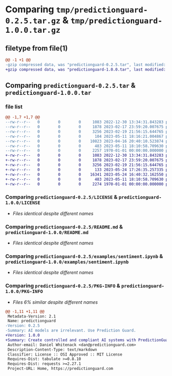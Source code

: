 # Comparing `tmp/predictionguard-0.2.5.tar.gz` & `tmp/predictionguard-1.0.0.tar.gz`

## filetype from file(1)

```diff
@@ -1 +1 @@
-gzip compressed data, was "predictionguard-0.2.5.tar", last modified: Thu May 11 18:19:31 2023, max compression
+gzip compressed data, was "predictionguard-1.0.0.tar", last modified: Wed May 24 17:27:02 2023, max compression
```

## Comparing `predictionguard-0.2.5.tar` & `predictionguard-1.0.0.tar`

### file list

```diff
@@ -1,7 +1,7 @@
--rw-r--r--   0        0        0     1083 2022-12-30 13:34:31.843283 predictionguard-0.2.5/LICENSE
--rw-r--r--   0        0        0     1878 2023-02-17 23:59:20.007675 predictionguard-0.2.5/README.md
--rw-r--r--   0        0        0     3256 2023-02-19 21:56:15.644765 predictionguard-0.2.5/examples/sentiment.ipynb
--rw-r--r--   0        0        0      104 2023-05-11 18:16:21.004867 predictionguard-0.2.5/predictionguard/__init__.py
--rw-r--r--   0        0        0    10823 2023-04-16 20:40:10.523874 predictionguard-0.2.5/predictionguard/client.py
--rw-r--r--   0        0        0      483 2023-05-11 18:10:58.709630 predictionguard-0.2.5/pyproject.toml
--rw-r--r--   0        0        0     2257 1970-01-01 00:00:00.000000 predictionguard-0.2.5/PKG-INFO
+-rw-r--r--   0        0        0     1083 2022-12-30 13:34:31.843283 predictionguard-1.0.0/LICENSE
+-rw-r--r--   0        0        0     1878 2023-02-17 23:59:20.007675 predictionguard-1.0.0/README.md
+-rw-r--r--   0        0        0     3256 2023-02-19 21:56:15.644765 predictionguard-1.0.0/examples/sentiment.ipynb
+-rw-r--r--   0        0        0      133 2023-05-24 17:26:35.257335 predictionguard-1.0.0/predictionguard/__init__.py
+-rw-r--r--   0        0        0    16341 2023-05-24 16:40:32.162550 predictionguard-1.0.0/predictionguard/client.py
+-rw-r--r--   0        0        0      483 2023-05-11 18:10:58.709630 predictionguard-1.0.0/pyproject.toml
+-rw-r--r--   0        0        0     2274 1970-01-01 00:00:00.000000 predictionguard-1.0.0/PKG-INFO
```

### Comparing `predictionguard-0.2.5/LICENSE` & `predictionguard-1.0.0/LICENSE`

 * *Files identical despite different names*

### Comparing `predictionguard-0.2.5/README.md` & `predictionguard-1.0.0/README.md`

 * *Files identical despite different names*

### Comparing `predictionguard-0.2.5/examples/sentiment.ipynb` & `predictionguard-1.0.0/examples/sentiment.ipynb`

 * *Files identical despite different names*

### Comparing `predictionguard-0.2.5/PKG-INFO` & `predictionguard-1.0.0/PKG-INFO`

 * *Files 6% similar despite different names*

```diff
@@ -1,11 +1,11 @@
 Metadata-Version: 2.1
 Name: predictionguard
-Version: 0.2.5
-Summary: AI models are irrelevant. Use Prediction Guard.
+Version: 1.0.0
+Summary: Create controlled and compliant AI systems with PredictionGuard.
 Author-email: Daniel Whitenack <dan@predictionguard.com>
 Description-Content-Type: text/markdown
 Classifier: License :: OSI Approved :: MIT License
 Requires-Dist: tabulate >=0.8.10
 Requires-Dist: requests >=2.27.1
 Project-URL: Home, https://predictionguard.com
```

